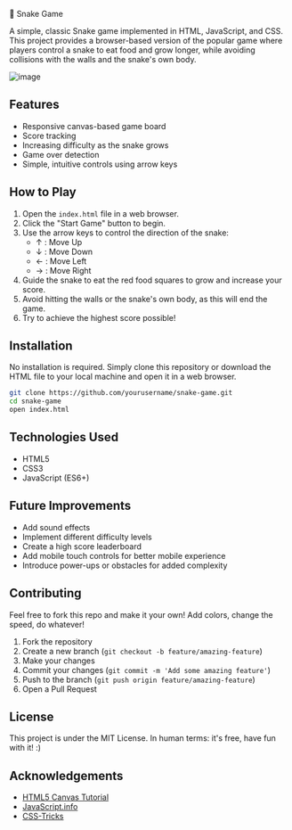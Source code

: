 🐍 Snake Game 

A simple, classic Snake game implemented in HTML, JavaScript, and CSS. This project provides a browser-based version of the popular game where players control a snake to eat food and grow longer, while avoiding collisions with the walls and the snake's own body.


![image](![image](https://github.com/ueveu/Snake.html/assets/159266114/13102ea1-a65c-42fb-b317-ea03230e457b)
)

## Features

- Responsive canvas-based game board
- Score tracking
- Increasing difficulty as the snake grows
- Game over detection
- Simple, intuitive controls using arrow keys

## How to Play

1. Open the `index.html` file in a web browser.
2. Click the "Start Game" button to begin.
3. Use the arrow keys to control the direction of the snake:
   - ↑ : Move Up
   - ↓ : Move Down
   - ← : Move Left
   - → : Move Right
4. Guide the snake to eat the red food squares to grow and increase your score.
5. Avoid hitting the walls or the snake's own body, as this will end the game.
6. Try to achieve the highest score possible!

## Installation

No installation is required. Simply clone this repository or download the HTML file to your local machine and open it in a web browser.

```bash
git clone https://github.com/yourusername/snake-game.git
cd snake-game
open index.html
```

## Technologies Used

- HTML5
- CSS3
- JavaScript (ES6+)

## Future Improvements

- Add sound effects
- Implement different difficulty levels
- Create a high score leaderboard
- Add mobile touch controls for better mobile experience
- Introduce power-ups or obstacles for added complexity

## Contributing

Feel free to fork this repo and make it your own! Add colors, change the speed, do whatever!

1. Fork the repository
2. Create a new branch (`git checkout -b feature/amazing-feature`)
3. Make your changes
4. Commit your changes (`git commit -m 'Add some amazing feature'`)
5. Push to the branch (`git push origin feature/amazing-feature`)
6. Open a Pull Request

## License
This project is under the MIT License. In human terms: it's free, have fun with it! :)

## Acknowledgements

- [HTML5 Canvas Tutorial](https://developer.mozilla.org/en-US/docs/Web/API/Canvas_API/Tutorial)
- [JavaScript.info](https://javascript.info/)
- [CSS-Tricks](https://css-tricks.com/)
